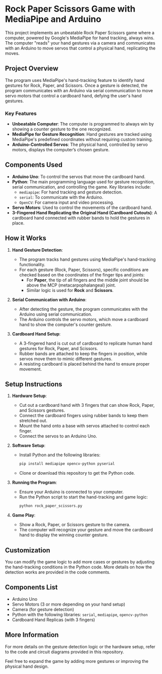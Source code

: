 # Rock Paper Scissors Game with MediaPipe and Arduino

This project implements an unbeatable Rock Paper Scissors game where a computer, powered by Google's MediaPipe for hand tracking, always wins. The computer "reads" your hand gestures via a camera and communicates with an Arduino to move servos that control a physical hand, replicating the moves.

## Project Overview

The program uses MediaPipe's hand-tracking feature to identify hand gestures for Rock, Paper, and Scissors. Once a gesture is detected, the program communicates with an Arduino via serial communication to move servo motors that control a cardboard hand, defying the user's hand gestures.

### Key Features
- **Unbeatable Computer**: The computer is programmed to always win by showing a counter gesture to the one recognized.
- **MediaPipe for Gesture Recognition**: Hand gestures are tracked using MediaPipe's predefined coordinates without requiring custom training.
- **Arduino-Controlled Servos**: The physical hand, controlled by servo motors, displays the computer’s chosen gesture.
  
## Components Used

- **Arduino Uno**: To control the servos that move the cardboard hand.
- **Python**: The main programming language used for gesture recognition, serial communication, and controlling the game. Key libraries include:
  - `mediapipe`: For hand tracking and gesture detection.
  - `serial`: To communicate with the Arduino.
  - `OpenCV`: For camera input and video processing.
- **Servo Motors**: Used to control the movements of the cardboard hand.
- **3-Fingered Hand Replicating the Original Hand (Cardboard Cutouts)**: A cardboard hand connected with rubber bands to hold the gestures in place.

## How it Works

1. **Hand Gesture Detection**: 
   - The program tracks hand gestures using MediaPipe's hand-tracking functionality.
   - For each gesture (Rock, Paper, Scissors), specific conditions are checked based on the coordinates of the finger tips and joints:
     - For **Paper**, the tip of all fingers and the middle joint should be above the MCP (metacarpophalangeal) joint.
     - Similar logic is used for **Rock** and **Scissors**.
   
2. **Serial Communication with Arduino**: 
   - After detecting the gesture, the program communicates with the Arduino using serial communication.
   - The Arduino controls the servo motors, which move a cardboard hand to show the computer's counter gesture.

3. **Cardboard Hand Setup**:
   - A 3-fingered hand is cut out of cardboard to replicate human hand gestures for Rock, Paper, and Scissors.
   - Rubber bands are attached to keep the fingers in position, while servos move them to mimic different gestures.
   - A resisting cardboard is placed behind the hand to ensure proper movement.

## Setup Instructions

1. **Hardware Setup**:
   - Cut out a cardboard hand with 3 fingers that can show Rock, Paper, and Scissors gestures.
   - Connect the cardboard fingers using rubber bands to keep them stretched out.
   - Mount the hand onto a base with servos attached to control each finger.
   - Connect the servos to an Arduino Uno.

2. **Software Setup**:
   - Install Python and the following libraries:
     ```bash
     pip install mediapipe opencv-python pyserial
     ```
   - Clone or download this repository to get the Python code.

3. **Running the Program**:
   - Ensure your Arduino is connected to your computer.
   - Run the Python script to start the hand-tracking and game logic:
     ```bash
     python rock_paper_scissors.py
     ```

4. **Game Play**:
   - Show a Rock, Paper, or Scissors gesture to the camera.
   - The computer will recognize your gesture and move the cardboard hand to display the winning counter gesture.

## Customization

You can modify the game logic to add more cases or gestures by adjusting the hand-tracking conditions in the Python code. More details on how the detection works are provided in the code comments.

## Components List

- Arduino Uno
- Servo Motors (3 or more depending on your hand setup)
- Camera (for gesture detection)
- Python with the following libraries: `serial`, `mediapipe`, `opencv-python`
- Cardboard Hand Replicas (with 3 fingers)

## More Information

For more details on the gesture detection logic or the hardware setup, refer to the code and circuit diagrams provided in this repository.

Feel free to expand the game by adding more gestures or improving the physical hand design.
